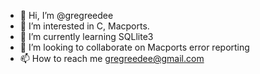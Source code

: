 - 👋 Hi, I’m @gregreedee
- 👀 I’m interested in C, Macports.
- 🌱 I’m currently learning SQLlite3
- 💞️ I’m looking to collaborate on Macports error reporting
- 📫 How to reach me gregreedee@gmail.com

<!---
gregreedee/gregreedee is a ✨ special ✨ repository because its `README.md` (this file) appears on your GitHub profile.
You can click the Preview link to take a look at your changes.
--->

